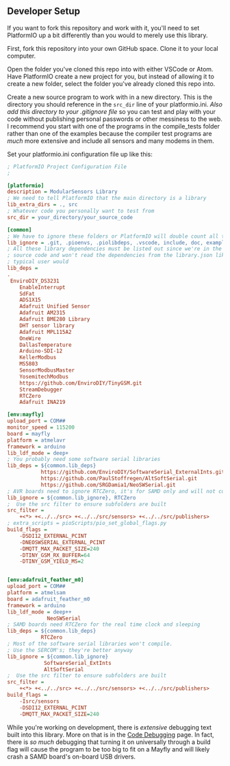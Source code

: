 [//]: # ( @page page_for_developers Developer Setup )
## Developer Setup

If you want to fork this repository and work with it, you'll need to set PlatformIO up a bit differently than you would to merely use this library.

First, fork this repository into your own GitHub space.
Clone it to your local computer.

Open the folder you've cloned this repo into with either VSCode or Atom.
Have PlatformIO create a new project for you, but instead of allowing it to create a new folder, select the folder you've already cloned this repo into.

Create a new source program to work with in a new directory.
This is the directory you should reference in the `src_dir` line of your platformio.ini.
_Also add this directory to your .gitignore file_ so you can test and play with your code without publishing personal passwords or other messiness to the web.
I recommend you start with one of the programs in the compile_tests folder rather than one of the examples because the compiler test programs are _much_ more extensive and include all sensors and many modems in them.

Set your platformio.ini configuration file up like this:

```ini
; PlatformIO Project Configuration File
;

[platformio]
description = ModularSensors Library
; We need to tell PlatformIO that the main directory is a library
lib_extra_dirs = ., src
; Whatever code you personally want to test from
src_dir = your_directory/your_source_code

[common]
; We have to ignore these folders or PlatformIO will double count all the dependencies
lib_ignore = .git, .pioenvs, .piolibdeps, .vscode, include, doc, examples, sensor_tests, compile_tests, pioScripts
; All these library dependencies must be listed out since we're in the library
; source code and won't read the dependencies from the library.json like a
; typical user would
lib_deps =
.
 EnviroDIY_DS3231
    EnableInterrupt
    SdFat
    ADS1X15
    Adafruit Unified Sensor
    Adafruit AM2315
    Adafruit BME280 Library
    DHT sensor library
    Adafruit MPL115A2
    OneWire
    DallasTemperature
    Arduino-SDI-12
    KellerModbus
    MS5803
    SensorModbusMaster
    YosemitechModbus
    https://github.com/EnviroDIY/TinyGSM.git
    StreamDebugger
    RTCZero
    Adafruit INA219

[env:mayfly]
upload_port = COM##
monitor_speed = 115200
board = mayfly
platform = atmelavr
framework = arduino
lib_ldf_mode = deep+
; You probably need some software serial libraries
lib_deps = ${common.lib_deps}
           https://github.com/EnviroDIY/SoftwareSerial_ExternalInts.git
           https://github.com/PaulStoffregen/AltSoftSerial.git
           https://github.com/SRGDamia1/NeoSWSerial.git
; AVR boards need to ignore RTCZero, it's for SAMD only and will not compile for AVR
lib_ignore = ${common.lib_ignore}, RTCZero
;  Use the src filter to ensure subfolders are built
src_filter =
    +<*> +<../../src> +<../../src/sensors> +<../../src/publishers>
; extra_scripts = pioScripts/pio_set_global_flags.py
build_flags =
    -DSDI12_EXTERNAL_PCINT
    -DNEOSWSERIAL_EXTERNAL_PCINT
    -DMQTT_MAX_PACKET_SIZE=240
    -DTINY_GSM_RX_BUFFER=64
    -DTINY_GSM_YIELD_MS=2


[env:adafruit_feather_m0]
upload_port = COM##
platform = atmelsam
board = adafruit_feather_m0
framework = arduino
lib_ldf_mode = deep++
             NeoSWSerial
; SAMD boards need RTCZero for the real time clock and sleeping
lib_deps = ${common.lib_deps}
           RTCZero
; Most of the software serial libraries won't compile.
; Use the SERCOM's; they're better anyway
lib_ignore = ${common.lib_ignore}
            SoftwareSerial_ExtInts
            AltSoftSerial
;  Use the src filter to ensure subfolders are built
src_filter =
    +<*> +<../../src> +<../../src/sensors> +<../../src/publishers>
build_flags =
    -Isrc/sensors
    -DSDI12_EXTERNAL_PCINT
    -DMQTT_MAX_PACKET_SIZE=240
```

While you're working on development, there is *extensive* debugging text built into this library.
More on that is in the [Code Debugging](https://github.com/EnviroDIY/ModularSensors/wiki/Code-Debugging) page.
In fact, there is _so much_ debugging that turning it on universally through a build flag will cause the program to be too big to fit on a Mayfly and will likely crash a SAMD board's on-board USB drivers.
